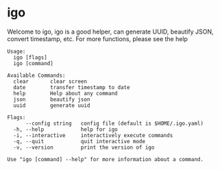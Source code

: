 # igo
Welcome to igo, igo is a good helper, can generate UUID, beautify JSON, convert timestamp, etc.
For more functions, please see the help

```
Usage:
  igo [flags]
  igo [command]

Available Commands:
  clear       clear screen
  date        transfer timestamp to date
  help        Help about any command
  json        beautify json
  uuid        generate uuid

Flags:
      --config string   config file (default is $HOME/.igo.yaml)
  -h, --help            help for igo
  -i, --interactive     interactively execute commands
  -q, --quit            quit interactive mode
  -v, --version         print the version of igo

Use "igo [command] --help" for more information about a command.
```